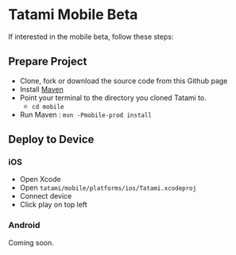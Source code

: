 Tatami Mobile Beta
==================

If interested in the mobile beta, follow these steps:

Prepare Project
---------------

- Clone, fork or download the source code from this Github page
- Install [Maven](http://maven.apache.org/)
- Point your terminal to the directory you cloned Tatami to.
    - `cd mobile`
- Run Maven : `mvn -Pmobile-prod install`

Deploy to Device
----------------

### iOS
- Open Xcode
- Open `tatami/mobile/platforms/ios/Tatami.xcodeproj`
- Connect device
- Click play on top left


### Android

Coming soon.
